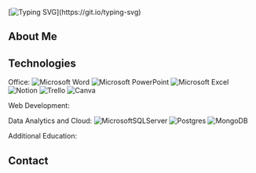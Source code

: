
[![Typing SVG](https://readme-typing-svg.demolab.com/?color=E6AFF7&size=35&lines=Hello!+I'm+Giovanna.;Welcome+to+my+page!)](https://git.io/typing-svg)
## About Me

## Technologies

Office: ![Microsoft Word](https://img.shields.io/badge/Microsoft_Word-2B579A?style=for-the-badge&logo=microsoft-word&logoColor=white) 
![Microsoft PowerPoint](https://img.shields.io/badge/Microsoft_PowerPoint-B7472A?style=for-the-badge&logo=microsoft-powerpoint&logoColor=white) 
![Microsoft Excel](https://img.shields.io/badge/Microsoft_Excel-217346?style=for-the-badge&logo=microsoft-excel&logoColor=white) 
![Notion](https://img.shields.io/badge/Notion-%23000000.svg?style=for-the-badge&logo=notion&logoColor=white)
![Trello](https://img.shields.io/badge/Trello-%23026AA7.svg?style=for-the-badge&logo=Trello&logoColor=white)
![Canva](https://img.shields.io/badge/Canva-%2300C4CC.svg?style=for-the-badge&logo=Canva&logoColor=white)

Web Development:    

Data Analytics and Cloud:  ![MicrosoftSQLServer](https://img.shields.io/badge/Microsoft%20SQL%20Server-CC2927?style=for-the-badge&logo=microsoft%20sql%20server&logoColor=white)
![Postgres](https://img.shields.io/badge/postgres-%23316192.svg?style=for-the-badge&logo=postgresql&logoColor=white)
![MongoDB](https://img.shields.io/badge/MongoDB-%234ea94b.svg?style=for-the-badge&logo=mongodb&logoColor=white)


Additional Education:

## Contact
